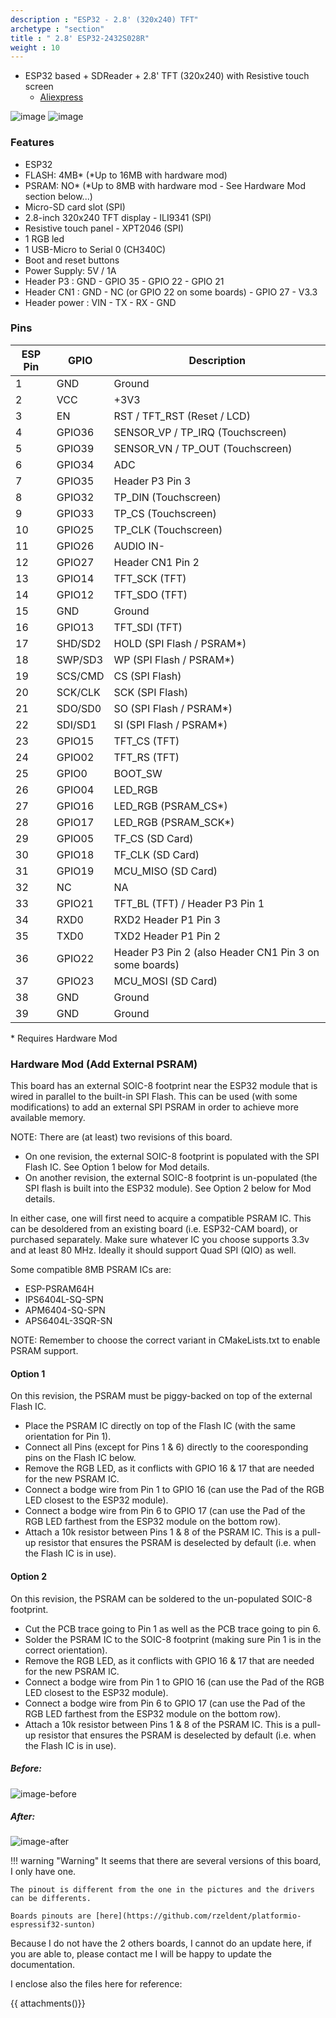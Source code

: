 ```yaml
---
description : "ESP32 - 2.8' (320x240) TFT"
archetype : "section"
title : " 2.8' ESP32-2432S028R"
weight : 10
---
```


* ESP32 based + SDReader + 2.8' TFT (320x240) with Resistive touch screen
  * [Aliexpress](https://www.aliexpress.com/item/3256804315935867.html)

![image](front.jpg?width=400px)
![image](back.jpg?width=400px)


### Features
* ESP32
* FLASH: 4MB* (*Up to 16MB with hardware mod)
* PSRAM: NO* (*Up to 8MB with hardware mod - See Hardware Mod section below...)
* Micro-SD card slot (SPI)
* 2.8-inch 320x240 TFT display - ILI9341 (SPI)   
* Resistive touch panel - XPT2046 (SPI)
* 1 RGB led
* 1 USB-Micro to Serial 0 (CH340C)
* Boot and reset buttons
* Power Supply: 5V / 1A
* Header P3 : GND - GPIO 35 - GPIO 22 - GPIO 21 
* Header CN1 :  GND - NC (or GPIO 22 on some boards) - GPIO 27 - V3.3
* Header power : VIN - TX - RX - GND

### Pins
|ESP Pin|  GPIO   | Description                              |
| ----- | ------- | ---------------------------------------- |
|   1   |  GND    |  Ground                                  |
|   2   |  VCC    |  +3V3                                    |
|   3   |  EN     |  RST / TFT_RST (Reset / LCD)             |
|   4   |  GPIO36 |  SENSOR_VP / TP_IRQ (Touchscreen)        |
|   5   |  GPIO39 |  SENSOR_VN / TP_OUT (Touchscreen)        |
|   6   |  GPIO34 |  ADC                                     |
|   7   |  GPIO35 |  Header P3 Pin 3                         |
|   8   |  GPIO32 |  TP_DIN (Touchscreen)                    |
|   9   |  GPIO33 |  TP_CS (Touchscreen)                     |
|   10  |  GPIO25 |  TP_CLK (Touchscreen)                    |
|   11  |  GPIO26 |  AUDIO IN-                               |
|   12  |  GPIO27 |  Header CN1 Pin 2                        |
|   13  |  GPIO14 |  TFT_SCK (TFT)                           |
|   14  |  GPIO12 |  TFT_SDO (TFT)                           |
|   15  |  GND    |  Ground                                  |
|   16  |  GPIO13 |  TFT_SDI (TFT)                           |
|   17  | SHD/SD2 |  HOLD (SPI Flash / PSRAM*)               |
|   18  | SWP/SD3 |  WP (SPI Flash / PSRAM*)                 |
|   19  | SCS/CMD |  CS (SPI Flash)                          |
|   20  | SCK/CLK |  SCK (SPI Flash)                         |
|   21  | SDO/SD0 |  SO (SPI Flash / PSRAM*)                 |
|   22  | SDI/SD1 |  SI (SPI Flash / PSRAM*)                 |
|   23  |  GPIO15 |  TFT_CS (TFT)                            |
|   24  |  GPIO02 |  TFT_RS (TFT)                            |
|   25  |  GPIO0  |  BOOT_SW                                 |
|   26  |  GPIO04 |  LED_RGB                                 |
|   27  |  GPIO16 |  LED_RGB (PSRAM_CS*)                     |
|   28  |  GPIO17 |  LED_RGB (PSRAM_SCK*)                    |
|   29  |  GPIO05 |  TF_CS (SD Card)                         |
|   30  |  GPIO18 |  TF_CLK (SD Card)                        |
|   31  |  GPIO19 |  MCU_MISO (SD Card)                      |
|   32  |  NC     |  NA                                      |
|   33  |  GPIO21 |  TFT_BL (TFT) / Header P3 Pin 1          |
|   34  |  RXD0   |  RXD2 Header P1 Pin 3                    |
|   35  |  TXD0   |  TXD2 Header P1 Pin 2                    |
|   36  |  GPIO22 |  Header P3 Pin 2 (also Header CN1 Pin 3 on some boards) |
|   37  |  GPIO23 |  MCU_MOSI (SD Card)                      |
|   38  |  GND    |  Ground                                  |
|   39  |  GND    |  Ground                                  |

\* Requires Hardware Mod

### Hardware Mod (Add External PSRAM)
This board has an external SOIC-8 footprint near the ESP32 module that is wired in parallel to the built-in SPI Flash.  This can be used (with some modifications) to add an external SPI PSRAM in order to achieve more available memory.

NOTE: There are (at least) two revisions of this board.
* On one revision, the external SOIC-8 footprint is populated with the SPI Flash IC.  See Option 1 below for Mod details.
* On another revision, the external SOIC-8 footprint is un-populated (the SPI flash is built into the ESP32 module).  See Option 2 below for Mod details.

In either case, one will first need to acquire a compatible PSRAM IC.  This can be desoldered from an existing board (i.e. ESP32-CAM board), or purchased separately.  Make sure whatever IC you choose supports 3.3v and at least 80 MHz.  Ideally it should support Quad SPI (QIO) as well.

Some compatible 8MB PSRAM ICs are:
* ESP-PSRAM64H
* IPS6404L-SQ-SPN
* APM6404-SQ-SPN
* APS6404L-3SQR-SN

NOTE: Remember to choose the correct variant in CMakeLists.txt to enable PSRAM support.

#### Option 1
On this revision, the PSRAM must be piggy-backed on top of the external Flash IC.
* Place the PSRAM IC directly on top of the Flash IC (with the same orientation for Pin 1).
* Connect all Pins (except for Pins 1 & 6) directly to the cooresponding pins on the Flash IC below.
* Remove the RGB LED, as it conflicts with GPIO 16 & 17 that are needed for the new PSRAM IC.
* Connect a bodge wire from Pin 1 to GPIO 16 (can use the Pad of the RGB LED closest to the ESP32 module).
* Connect a bodge wire from Pin 6 to GPIO 17 (can use the Pad of the RGB LED farthest from the ESP32 module on the bottom row).
* Attach a 10k resistor between Pins 1 & 8 of the PSRAM IC. This is a pull-up resistor that ensures the PSRAM is deselected by default (i.e. when the Flash IC is in use).

#### Option 2
On this revision, the PSRAM can be soldered to the un-populated SOIC-8 footprint.
* Cut the PCB trace going to Pin 1 as well as the PCB trace going to pin 6.
* Solder the PSRAM IC to the SOIC-8 footprint (making sure Pin 1 is in the correct orientation).
* Remove the RGB LED, as it conflicts with GPIO 16 & 17 that are needed for the new PSRAM IC.
* Connect a bodge wire from Pin 1 to GPIO 16 (can use the Pad of the RGB LED closest to the ESP32 module).
* Connect a bodge wire from Pin 6 to GPIO 17 (can use the Pad of the RGB LED farthest from the ESP32 module on the bottom row).
* Attach a 10k resistor between Pins 1 & 8 of the PSRAM IC. This is a pull-up resistor that ensures the PSRAM is deselected by default (i.e. when the Flash IC is in use).

##### Before:
![image-before](opt2-before-mod.jpg?width=400px)
##### After:
![image-after](opt2-after-mod.jpg?width=400px)


!!! warning "Warning"
    It seems that there are several versions of this board, I only have one.

    The pinout is different from the one in the pictures and the drivers can be differents.
    
    Boards pinouts are [here](https://github.com/rzeldent/platformio-espressif32-sunton)

Because I do not have the 2 others boards, I cannot do an update here, if you are able to, please contact me I will be happy to update the documentation.

I enclose also the files here for reference:

{{ attachments()}}